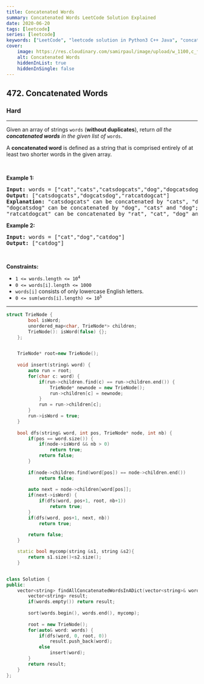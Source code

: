 ```yaml
---
title: Concatenated Words
summary: Concatenated Words LeetCode Solution Explained
date: 2020-06-20
tags: [leetcode]
series: [leetcode]
keywords: ["LeetCode", "leetcode solution in Python3 C++ Java", "concatenated-words LeetCode Solution Explained"]
cover:
    image: https://res.cloudinary.com/samirpaul/image/upload/w_1100,c_fit,co_rgb:FFFFFF,l_text:Arial_75_bold:Concatenated Words - Solution Explained/problem-solving.webp
    alt: Concatenated Words
    hiddenInList: true
    hiddenInSingle: false
---
```



<h2>472. Concatenated Words</h2><h3>Hard</h3><hr><div><p>Given an array of strings <code>words</code> (<strong>without duplicates</strong>), return <em>all the <strong>concatenated words</strong> in the given list of</em> <code>words</code>.</p>

<p>A <strong>concatenated word</strong> is defined as a string that is comprised entirely of at least two shorter words in the given array.</p>

<p>&nbsp;</p>
<p><strong>Example 1:</strong></p>

<pre><strong>Input:</strong> words = ["cat","cats","catsdogcats","dog","dogcatsdog","hippopotamuses","rat","ratcatdogcat"]
<strong>Output:</strong> ["catsdogcats","dogcatsdog","ratcatdogcat"]
<strong>Explanation:</strong> "catsdogcats" can be concatenated by "cats", "dog" and "cats"; 
"dogcatsdog" can be concatenated by "dog", "cats" and "dog"; 
"ratcatdogcat" can be concatenated by "rat", "cat", "dog" and "cat".</pre>

<p><strong>Example 2:</strong></p>

<pre><strong>Input:</strong> words = ["cat","dog","catdog"]
<strong>Output:</strong> ["catdog"]
</pre>

<p>&nbsp;</p>
<p><strong>Constraints:</strong></p>

<ul>
	<li><code>1 &lt;= words.length &lt;= 10<sup>4</sup></code></li>
	<li><code>0 &lt;= words[i].length &lt;= 1000</code></li>
	<li><code>words[i]</code> consists of only lowercase English letters.</li>
	<li><code>0 &lt;= sum(words[i].length) &lt;= 10<sup>5</sup></code></li>
</ul>
</div>

---




```cpp
struct TrieNode {
        bool isWord;
        unordered_map<char, TrieNode*> children;
        TrieNode(): isWord(false) {};
    };


    TrieNode* root=new TrieNode();
    
    void insert(string& word) {
        auto run = root;
        for(char c: word) {
            if(run->children.find(c) == run->children.end()) {
                TrieNode* newnode = new TrieNode();
                run->children[c] = newnode;
            }
            run = run->children[c];
        }
        run->isWord = true;
    }
    
    bool dfs(string& word, int pos, TrieNode* node, int nb) {
        if(pos == word.size()) {
            if(node->isWord && nb > 0) 
                return true;
            return false;
        }
        
        if(node->children.find(word[pos]) == node->children.end()) 
            return false;
        
        auto next = node->children[word[pos]];
        if(next->isWord) {
            if(dfs(word, pos+1, root, nb+1)) 
                return true;
        }
        if(dfs(word, pos+1, next, nb)) 
            return true;
        
        return false;
    }

    static bool mycomp(string &s1, string &s2){
        return s1.size()<s2.size();
    }


class Solution {
public:
    vector<string> findAllConcatenatedWordsInADict(vector<string>& words) {
        vector<string> result;
        if(words.empty()) return result; 
        
        sort(words.begin(), words.end(), mycomp);
        
        root = new TrieNode();
        for(auto& word: words) {
            if(dfs(word, 0, root, 0)) 
                result.push_back(word);
            else 
                insert(word);
        }
        return result;        
    }
};
```
